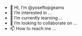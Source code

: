 - 👋 Hi, I’m @yoseftopgeams
- 👀 I’m interested in ...
- 🌱 I’m currently learning ...
- 💞️ I’m looking to collaborate on ...
- 📫 How to reach me ...

<!---
yoseftopgeams/yoseftopgeams is a ✨ special ✨ repository because its `README.md` (this file) appears on your GitHub profile.
You can click the Preview link to take a look at your changes.
--->
